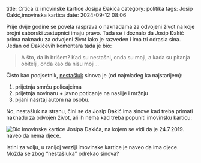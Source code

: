 title: Crtica iz imovinske kartice Josipa Đakića
category: politika
tags: Josip Đakić,imovinska kartica
date: 2024-09-12 08:06

Prije dvije godine se povela rasprava o naknadama za odvojeni život na koje
brojni saborski zastupnici imaju pravo. Tada se i doznalo da Josip Đakić prima
naknadu za odvojeni život iako je razveden i ima tri odrasla sina. Jedan od
Đakićevih komentara tada je bio:

> A što, da ih brišem? Kad su nestašni, onda su moji, a kada su pitanja
> obitelji, onda kao da nisu moji…

Čisto kao podjsetnik,
[nestašluk](https://www.telegram.hr/politika-kriminal/ovo-je-nekako-proslo-ispod-radara-i-hdz-ov-josip-dakic-uzima-naknadu-za-odvojeni-zivot-covjek-je-razveden-s-tri-odrasla-sina/)
sinova je (od najmlađeg ka najstarijem):

1. prijetnja smrću policajcima
1. prijetnja novinaru + javno poticanje na nasilje i mržnju
1. pijani nasrtaj autom na osobu.

No, nestašluk na stranu, čini se da Josip Đakić ima sinove kad treba primati
naknadu za odvojen život, ali ih nema kad treba popuniti imovinsku karticu:

![Dio imovinske kartice Josipa Đakića, na kojem se vidi da je 24.7.2019. naveo da nema djece.]({static}/images/sinovi-josipa-djakica/josip-djakic-ik.png)

Istini za volju, u ranijoj verziji imovinske kartice je naveo da ima djece.
Možda se zbog <q>nestašluka</q> odrekao sinova?

